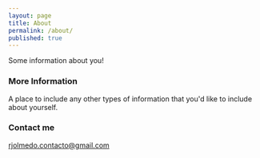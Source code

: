 ```yaml
---
layout: page
title: About
permalink: /about/
published: true
---
```


Some information about you!

### More Information

A place to include any other types of information that you'd like to include about yourself.

### Contact me

[rjolmedo.contacto@gmail.com](mailto:rjolmedo.contacto@gmail.com)
